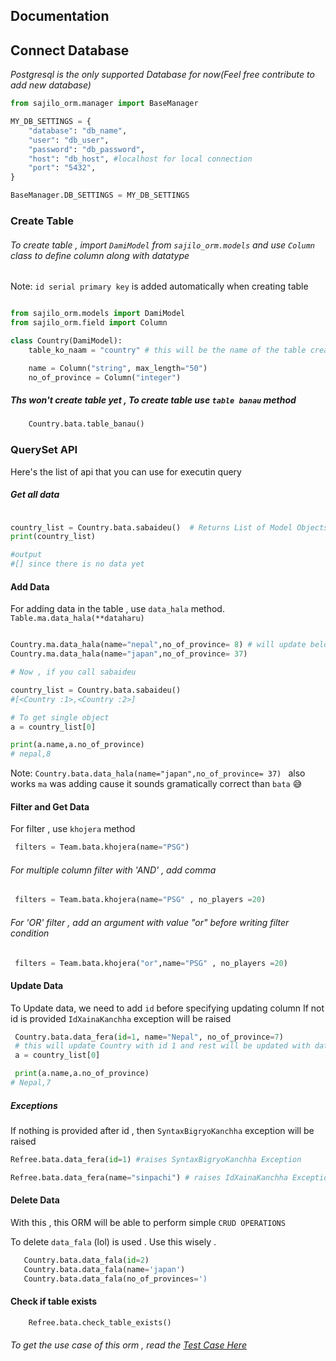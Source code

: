 ## Documentation

## Connect Database

*Postgresql is the only supported Database for now(Feel free contribute to add new database)*

```python
from sajilo_orm.manager import BaseManager

MY_DB_SETTINGS = {
    "database": "db_name",
    "user": "db_user",
    "password": "db_password",
    "host": "db_host", #localhost for local connection
    "port": "5432",
}

BaseManager.DB_SETTINGS = MY_DB_SETTINGS

```
### Create Table 

###### To create table , import `DamiModel` from `sajilo_orm.models` and use `Column` class to define column along with datatype 
Note: `id serial primary key` is added automatically when creating table

```python

from sajilo_orm.models import DamiModel
from sajilo_orm.field import Column

class Country(DamiModel):
    table_ko_naam = "country" # this will be the name of the table created in database

    name = Column("string", max_length="50")
    no_of_province = Column("integer")


```
#####  Ths won't create table yet , To create table use `table banau` method

```python
    Country.bata.table_banau()
```

### QuerySet API

Here's the list of api that you can use for executin query
##### Get all data 

```python

country_list = Country.bata.sabaideu()  # Returns List of Model Objects
print(country_list)

#output
#[] since there is no data yet
```
#### Add Data 
For adding data in the table , use `data_hala` method. 
`Table.ma.data_hala(**dataharu)`

```python

Country.ma.data_hala(name="nepal",no_of_province= 8) # will update below  
Country.ma.data_hala(name="japan",no_of_province= 37)  

# Now , if you call sabaideu

country_list = Country.bata.sabaideu()  
#[<Country :1>,<Country :2>]

# To get single object
a = country_list[0]

print(a.name,a.no_of_province)
# nepal,8

```
Note: `Country.bata.data_hala(name="japan",no_of_province= 37) ` also works
`ma` was adding cause it sounds gramatically correct than `bata` :sweat_smile:

#### Filter and Get Data
For filter , use `khojera` method

```python
 filters = Team.bata.khojera(name="PSG")
```


###### For multiple column filter with 'AND' , add comma 


```python
 filters = Team.bata.khojera(name="PSG" , no_players =20)
```
###### For 'OR' filter , add an argument with value "or" before writing filter condition

```python
 filters = Team.bata.khojera("or",name="PSG" , no_players =20)
```
 
####  Update Data

To Update data, we need to add `id` before specifying updating column
If not id is provided `IdXainaKanchha` exception will be raised

```python
 Country.bata.data_fera(id=1, name="Nepal", no_of_province=7)
 # this will update Country with id 1 and rest will be updated with data provided
 a = country_list[0]

 print(a.name,a.no_of_province)
# Nepal,7
```
##### Exceptions
If nothing is provided after id , then `SyntaxBigryoKanchha` exception will be raised
```python
Refree.bata.data_fera(id=1) #raises SyntaxBigryoKanchha Exception

Refree.bata.data_fera(name="sinpachi") # raises IdXainaKanchha Exception
```

#### Delete Data
With this , this ORM will be able to perform simple `CRUD OPERATIONS`

To delete `data_fala` (lol) is used . Use this wisely .

```python
   Country.bata.data_fala(id=2)
   Country.bata.data_fala(name='japan')
   Country.bata.data_fala(no_of_provinces=')
```

#### Check if table exists 

```python
    Refree.bata.check_table_exists()
```

###### To get the use case of this orm , read the [Test Case Here](https://github.com/learningnoobi/sajilo-orm/blob/main/tests/test_table.py)

